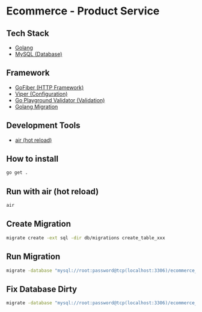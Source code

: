 # Ecommerce - Product Service

## Tech Stack
- [Golang](https://github.com/golang/go)
- [MySQL (Database)](https://github.com/mysql/mysql-server)

## Framework
- [GoFiber (HTTP Framework)](https://github.com/gofiber/fiber)
- [Viper (Configuration)](https://github.com/spf13/viper)
- [Go Playground Validator (Validation)](https://github.com/go-playground/validator)
- [Golang Migration](https://github.com/golang-migrate/migrate)

## Development Tools
- [air (hot reload)](https://github.com/cosmtrek/air)

## How to install
```bash
go get .
```

## Run with air (hot reload)
```bash
air
```

## Create Migration
```bash
migrate create -ext sql -dir db/migrations create_table_xxx
```

## Run Migration
```bash
migrate -database "mysql://root:password@tcp(localhost:3306)/ecommerce_product_service?charset=utf8mb4&parseTime=True&loc=Local" -path db/migrations up
```

## Fix Database Dirty
```bash
migrate -database "mysql://root:password@tcp(localhost:3306)/ecommerce_product_service?charset=utf8mb4&parseTime=True&loc=Local" -path db/migrations force VERSION
```